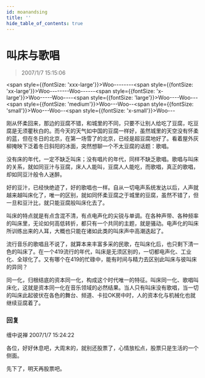 ```yaml
---
id: moanandsing
title: ''
hide_table_of_contents: true
---
```


# 叫床与歌唱

> 2007/1/7 15:15:06

<div style={{color: '#FF0000', fontWeight: '500', lineHeight: '180%', textAlign: 'center', marginTop: '30px', marginBottom: '20px'}}>

<span style={{fontSize: 'xxx-large'}}>Woo--------</span><span style={{fontSize: 'xx-large'}}>Woo--------Woo------</span><span style={{fontSize: 'x-large'}}>Woo-----Woo----</span><span style={{fontSize: 'large'}}>Woo----Woo---</span><span style={{fontSize: 'medium'}}>Woo---Woo--</span><span style={{fontSize: 'small'}}>Woo---Woo--</span><span style={{fontSize: 'x-small'}}>Woo---</span>

</div>

刚从怀柔回来，那边的豆腐不错，和城里的不同，只要不让别人给吃了豆腐，吃豆腐是无须瞿秋白的。而今天的天气如中国的豆腐一样好，虽然城里的天空没有怀柔的蓝，但在冬日的北京，在第一场雪了的北京，已经是超豆腐地好了。看着屋外灰柳掩映下泛着冬日斜阳的冰面，突然想聊一个不太豆腐的话题：歌唱。
 
没有床的年代，一定不缺乏叫床；没有唱片的年代，同样不缺乏歌唱。歌唱与叫床的关系，就如同豆汁与豆腐，床人人能叫，豆腐人人能吃，而歌唱，真正的歌唱，却如同豆汁般令人迷醉。

好的豆汁，已经快绝迹了，好的歌唱也一样。自从一切电声系统发达以后，人声就越来越叫床化了，唯一的区别，就如同怀柔豆腐之于城里的豆腐，虽然不错了，但一旦和豆汁比，就只能豆腐般叫床化去了。

叫床的特点就是有点含混不清，有点电声化的尖锐与单调。在各种声带、各种频率的叫床里，无论如何高低转折，都只有一个共同的主题，就是骚动。电声化的叫床所训练出来的人耳，大概也只能在诸如此类的叫床声中高潮迭起了。

流行音乐的歌唱且不说了，就算本来丰富多采的民歌，在叫床化后，也只剩下清一色的叫床了。在一个419流行的年代，叫床是无须区别的，一切都电声化、工业化、全球化了。又有哪个在419的忙碌中，能有时间与精力去区别此叫床与彼叫床的异同？

同一化，归根结底的资本同一化，构成这个时代唯一的特征。叫床同一化、歌唱叫床化，这就是资本同一化在音乐领域的必然结果。当人只有叫床没有歌唱，当一切的叫床此起彼伏在各色的舞台、频道、卡拉OK房中时，人的资本化与机械化也就继续豆腐着了。

### 回复

<div class='blog-comment'>
<span class='blog-comment-chan'>缠中说禅</span> 2007/1/7 15:24:22<br/>

各位，好好休息吧，大周末的，就别还股票了，心情放松点，股票只是生活的一个侧面。

先下了，明天再股票吧。
</div>
